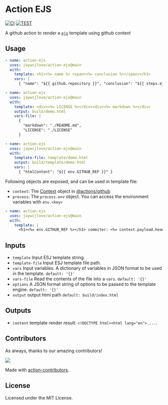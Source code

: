 Action EJS
===

[![CI](https://github.com/jaywcjlove/action-ejs/actions/workflows/ci.yml/badge.svg)](https://github.com/jaywcjlove/action-ejs/actions/workflows/ci.yml)
[![TEST](https://github.com/jaywcjlove/action-ejs/actions/workflows/test.yml/badge.svg)](https://github.com/jaywcjlove/action-ejs/actions/workflows/test.yml)

A github action to render a [`ejs`](https://github.com/mde/ejs) template using github context

## Usage

```yml
- name: action-ejs
  uses: jaywcjlove/action-ejs@main
  with:
    template: <h1><%= name %> <span><%= conclusion %></span></h1>
    vars: |
      { "name": "${{ github.repository }}", "conclusion": "${{ steps.ejs.conclusion }}" }
```

```yml
- name: action-ejs
  uses: jaywcjlove/action-ejs@main
  with:
    template: <div><%= LICENSE %></div><div><%= markdown %></div>
    output: build/demo.html
    vars-file: |
      {
        "markdown": "./README.md",
        "LICENSE": "./LICENSE"
      }
```

```yml
- name: action-ejs
  uses: jaywcjlove/action-ejs@main
  with:
    template-file: template/demo.html
    output: build/template/demo.html
    vars: |
      { "htmlContent": "${{ env.GITHUB_REF }}" }
```

Following objects are exposed, and can be used in template file:

- `context`: The [Context](https://github.com/actions/toolkit/blob/main/packages/github/src/context.ts) object in [@actions/github](https://github.com/actions/toolkit/tree/main/packages/github)
- `process`: The `process.env` object. You can access the environment variables with `env.<key>`

```yml
- name: action-ejs
  uses: jaywcjlove/action-ejs@main
  with:
    template: |
      <h1><%= env.GITHUB_REF %></h1> commiter: <%= context.payload.head_commit.author.name %>
```

## Inputs

- `template` Input ESJ template string.
- `template-file` Input ESJ template file path.
- `vars` Input variables. A dictionary of variables in JSON format to be used in the template. `default: '{}'`
- `vars-file` Read the contents of the file into a `vars`. `default: '{}'`
- `options` A JSON format string of options to be passed to the template engine. `default: '{}'`
- `output` output html path `default: build/index.html`

## Outputs

- `content` template render result: `<!DOCTYPE html><html lang="en">....`.

## Contributors

As always, thanks to our amazing contributors!

<a href="https://github.com/jaywcjlove/action-ejs/graphs/contributors">
  <img src="https://jaywcjlove.github.io/action-ejs/CONTRIBUTORS.svg" />
</a>

Made with [action-contributors](https://github.com/jaywcjlove/github-action-contributors).

## License

Licensed under the MIT License.
